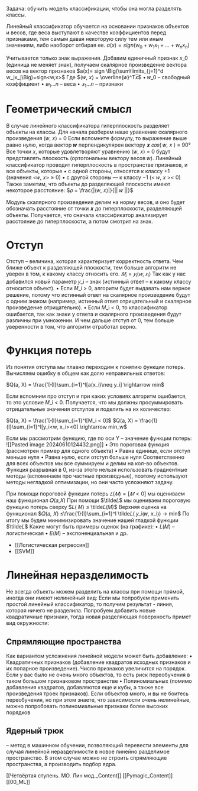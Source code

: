 
Задача: обучить модель классификации, чтобы она могла разделять классы.

Линейный классификатор обучается на основании признаков объектов и весов, где веса выступают в качестве коэффициентов перед признаками, тем самым давая некоторую силу тем или иным значениям, либо наоборот отбирая ее.
$a(x) = sign(w_0 + w_1x_1 + ... + w_nx_n)$

Учитывается только знак выражения.
Добавим единичный признак 𝑥_0 (единица не меняет знак), получаем скалярное произведение вектора весов на вектор признаков
$a(x)= sign \Big(\sum\limits_{j=1}^d w_jx_j\Big)=sign<w,x>$​
Где $⟨𝑤, 𝑥⟩ = \overline{𝑤}^T𝑥̅$
• 𝑤_0 – свободный коэффициент
• $𝑤_1…n$ – веса
• $𝑥_1…n$ – признаки

# Геометрический смысл

В случае линейного классификатора гиперплоскость разделяет объекты на классы.
Для начала разберем наше уравнение скалярного произведения
⟨𝑤, 𝑥⟩ = 0
Если вспомните формулу, то выражение выше равно нулю, когда вектор 𝒘 перпендикулярен вектору 𝒙
𝑐𝑜𝑠( 𝑤, 𝑥 ) = 90°
Все точки 𝑥, которые удовлетворяют уравнению ⟨𝑤, 𝑥⟩ = 0 будут представлять плоскость (ортогональны вектору весов 𝑤).
Линейный классификатор проводит гиперплоскость в пространстве признаков, и все объекты, которые
• с одной стороны, относятся к классу +1 (значения <𝑤, 𝑥> ≥ 0)
• с другой стороны — к классу −1 (< 𝑤, 𝑥 >< 0)
Также заметим, что объекты до разделяющей плоскости имеют некоторое расстояние:
$𝜌 = \frac{|⟨𝑤, 𝑥⟩|}{|| 𝑤 ||}$

Модуль скалярного произведения делим на норму весов, и оно будет обозначать расстояние от точки 𝒙 до гиперплоскости, разделяющей объекты. Получается, что сначала классификатор анализирует расстояние до гиперплоскости, а потом смотрит на знак.

# Отступ

Отступ – величина, которая характеризует корректность ответа. Чем ближе объект к разделяющей плоскости, тем больше алгоритм не уверен в том, к какому классу относить его.
$𝑀_i = 𝑦_i⟨𝑤, 𝑥_i⟩$
Так как у нас добавился новый параметр 𝑦_i – знак (истинный ответ – к какому классу относится объект).
• Если 𝑀_i > 0, алгоритм будет выдавать нам верное решение, потому что истинный ответ на скалярное произведение будут с одним знаком (например, истинный ответ отрицательный и скалярное произведение отрицательно).
• Если 𝑀_i < 0, то классификатор ошибается, так как знаки у ответа и скалярного произведения будут различны при умножении. И чем дальше отступ от 0, тем больше уверенности в том, что алгоритм отработал верно.

# Функция потерь

Из понятия отступа мы плавно переходим к понятию функции потерь. Вычисляем ошибку в общем как долю неправильных ответов:

$Q(a, X) = \frac{1}{l}\sum_{i=1}^l[a(x_i)\neq y_i] \rightarrow min$

Если вспомним про отступ и при каких условиях алгоритм ошибается, то это условие 𝑀_i < 0. Получается, что мы должны просуммировать отрицательные значения отступов и поделить на их количество:


$Q(a, X) = \frac{1}{l}\sum_{i=1}^l[M_i < 0]$
$Q(a, X) = \frac{1}{l}\sum_{i=1}^l[y_i<w, x_i><0] \rightarrow min_w$

Если мы рассмотрим функцию, где по оси Y – значение функции потерь:
![[Pasted image 20240610124432.png]]
• Это пороговая функция (рассмотрен пример для одного объекта)
• Равна единице, если отступ меньше нуля
• Равна нулю, если отступ больше нуля
Соответственно для всех объектов мы все суммируем и делим на кол-во объектов.
Функция разрывная в 0, из-за этого нельзя использовать градиентные методы (вспоминаем про частные производные), поэтому используют методы негладкой оптимизации, но они часто усложняют задачу.


При помощи пороговой функции потерь $𝐿(𝑀) = [𝑀 < 0]$ мы оцениваем наш функционал 𝑄(𝑎,𝑋)
При помощи $\tilde𝐿$ мы оцениваем пороговую функцию потерь сверху
$𝐿( 𝑀) ≤ \tilde𝐿(𝑀)$
Верхняя оценка на функционал
$𝑄(𝑎, 𝑋) ≤\frac{1}{l}\sum_{i=1}^l \tilde𝐿( 𝑦_i⟨𝑤, 𝑥_i⟩) → min$
По итогу мы будем минимизировать значение нашей гладкой функции $\tilde𝐿$
Какие могут быть примеры оценок (на графике):
• 𝐿(𝑀) – логистическая
• 𝐸(𝑀) – экспоненциальная и др.

* [[Логистическая регрессия]]
* [[SVM]]

# Линейная неразделимость

Не всегда объекты можем разделить на классы при помощи прямой,
иногда они имеют нелинейный вид:
Если мы попробуем применить простой линейный классификатор, то
получим результат - линия, которая ничего не разделила.
Попробуем добавить новые квадратичные признаки, тогда новая
разделяющая поверхность примет вид окружности:


## Спрямляющие пространства

Как вариантом усложнения линейной модели может быть добавление:
• Квадратичных признаков (добавление квадратов исходных признаков и их попарное произведение). Число признаков увеличится на порядок. Если у вас было не очень много объектов, то есть риск переобучения в таком большом признаковом пространстве
• Полиномиальных (помимо добавления квадратов, добавляются еще и кубы, а также все произведения троек признаков). Если объектов много, и вы не боитесь переобучения, но при этом знаете, что зависимости очень нелинейные, можно попробовать полиномиальные признаки более высоких порядков 

## Ядерный трюк 
– метод в машинном обучении, позволяющий перевести элементы для случая линейной неразделимости в новое линейно разделимое пространство.
В этом случае можно не строить спрямляющие пространства, а производить подбор ядра.


[[Четвёртая ступень. МO. Лин мод._Content]] [[Pymagic_Content]]  [[00_ML]] 